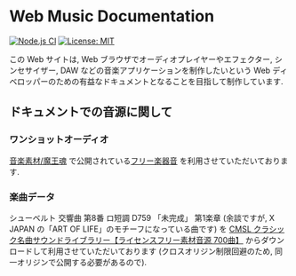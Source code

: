 # Web Music Documentation

[![Node.js CI](https://github.com/Korilakkuma/Web-Music-Documentation/workflows/Node.js%20CI/badge.svg)](https://github.com/Korilakkuma/Web-Music-Documentation/actions?query=workflow%3A%22Node.js+CI%22)
[![License: MIT](https://img.shields.io/badge/License-MIT-brightgreen.svg)](https://opensource.org/licenses/MIT)

この Web サイトは, Web ブラウザでオーディオプレイヤーやエフェクター, シンセサイザー, DAW などの音楽アプリケーションを制作したいという Web ディベロッパーのための有益なドキュメントとなることを目指して制作しています.

## ドキュメントでの音源に関して

### ワンショットオーディオ

[音楽素材/魔王魂](https://maou.audio/) で公開されている[フリー楽器音](https://maou.audio/category/se/se-inst/) を利用させていただいております.


### 楽曲データ

シューベルト 交響曲 第8番 ロ短調 D759 「未完成」 第1楽章 (余談ですが, X JAPAN の「ART OF LIFE」のモチーフになっている曲です) を [CMSL クラシック名曲サウンドライブラリー【ライセンスフリー素材音源 700曲】](http://classical-sound.seesaa.net/article/501024688.html) からダウンロードして利用させていただいております (クロスオリジン制限回避のため, 同一オリジンで公開する必要があるので).
